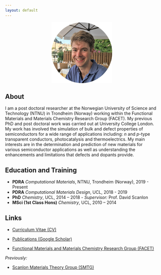 ```yaml
---
layout: default
---
```


<center><img src="./assets/profile.jpg" width="200" height="200" /></center>


## About
I am a post doctoral researcher at the Norwegian University of Science and Technology (NTNU) in Trondheim (Norway) working within the Functional Materials and Materials Chemistry Research Group (FACET). My previous PhD and post doctoral work was carried out at University College London. My work has involved the simulation of bulk and defect properties of semiconductors for a wide range of applications including: *n* and *p*-type transparent conductors, photocatalysis and thermoelectrics. My main interests are in the determination and prediction of new materials for various semiconductor applications as well as understanding the enhancements and limitations that defects and dopants provide.

## Education and Training
 - **PDRA** *Computational Materials*, NTNU, Trondheim (Norway), 2019 - Present 
 - **PDRA** *Computational Materials Design*, UCL, 2018 - 2019
 - **PhD** *Chemistry*, UCL, 2014 – 2018 - *Supervisor:* Prof. David Scanlon
 - **MSci (1st Class Hons)** *Chemistry*, UCL, 2010 – 2014

## Links

 - [Curriculum Vitae (CV)](/assets/badw-cv.pdf)

 - [Publications (Google Scholar)](https://scholar.google.co.uk/citations?user=c34AgtMAAAAJ&hl=en)

 - [Functional Materials and Materials Chemistry Research Group (FACET)](https://www.ntnu.edu/ima/research/facet)

_Previously:_

 - [Scanlon Materials Theory Group (SMTG)](http://www.davidscanlon.com)
